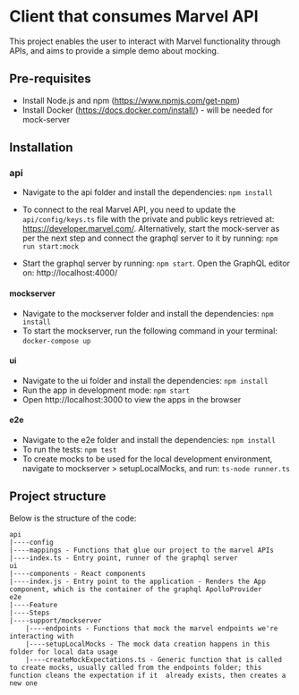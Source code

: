 # Client that consumes Marvel API
This project enables the user to interact with Marvel functionality through APIs, and aims to provide a simple demo about mocking.

## Pre-requisites
* Install Node.js and npm (https://www.npmjs.com/get-npm)
* Install Docker (https://docs.docker.com/install/) - will be needed for mock-server

## Installation
### api
* Navigate to the api folder and install the dependencies: `npm install`
* To connect to the real Marvel API, you need to update the `api/config/keys.ts` file with the private and public keys retrieved at: https://developer.marvel.com/. Alternatively, start the mock-server as per the next step and connect the graphql server to it by running: `npm run start:mock`

* Start the graphql server by running: `npm start`. Open the GraphQL editor on: http://localhost:4000/
#### mockserver
* Navigate to the mockserver folder and install the dependencies: `npm install`
* To start the mockserver, run the following command in your terminal: `docker-compose up`
#### ui
* Navigate to the ui folder and install the dependencies: `npm install` 
* Run the app in development mode: `npm start`
* Open http://localhost:3000 to view the apps in the browser
#### e2e
* Navigate to the e2e folder and install the dependencies: `npm install`
* To run the tests: `npm test`
* To create mocks to be used for the local development environment, navigate to mockserver > setupLocalMocks, and run: `ts-node runner.ts`

## Project structure
Below is the structure of the code:
    
    api
    |----config
    |----mappings - Functions that glue our project to the marvel APIs
    |----index.ts - Entry point, runner of the graphql server
    ui
    |----components - React components
    |----index.js - Entry point to the application - Renders the App component, which is the container of the graphql ApolloProvider
    e2e
    |----Feature
    |----Steps
    |----support/mockserver
        |----endpoints - Functions that mock the marvel endpoints we're interacting with
        |----setupLocalMocks - The mock data creation happens in this folder for local data usage
        |----createMockExpectations.ts - Generic function that is called to create mocks, usually called from the endpoints folder; this function cleans the expectation if it  already exists, then creates a new one
